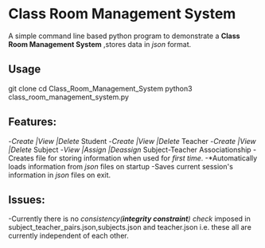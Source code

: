 Class Room Management System
===============================

A simple command line based  python program to demonstrate a **Class Room Management System** ,stores data in *json* format.

Usage
--------------
git clone 
cd Class_Room_Management_System
python3 class_room_management_system.py


Features:
------------

-*Create  |View   |Delete* Student
-*Create  |View   |Delete* Teacher
-*Create  |View   |Delete* Subject
-*View    |Assign |Deassign* Subject-Teacher Associationship
-Creates file for storing information when used for *first time*.
-*Automatically loads information from *json* files on startup
-Saves current session's information in *json* files on exit.

Issues:
-------------

-Currently there is no *consistency(**integrity constraint**) check* imposed  in subject_teacher_pairs.json,subjects.json and teacher.json i.e. these all are currently independent of each other.


